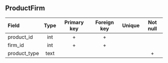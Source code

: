 ## ProductFirm
|Field|Type|Primary key|Foreign key|Unique|Not null|
|:-----|:----:|:-----------:|:-----------:|:------:|:-------:|
|product_id|int|+|+| | |
|firm_id|int|+|+| | |
|product_type|text| | | |+|







